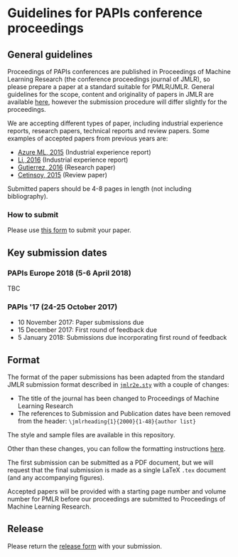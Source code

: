 # Guidelines for PAPIs conference proceedings

## General guidelines

Proceedings of PAPIs conferences are published in Proceedings of Machine Learning Research (the conference proceedings journal of JMLR), so please prepare a paper at a standard suitable for PMLR/JMLR. General guidelines for the scope, content and originality of papers in JMLR are available [here](http://www.jmlr.org/author-info.html), however the submission procedure will differ slightly for the proceedings.

We are accepting different types of paper, including industrial experience reports, research papers, technical reports and review papers. Some examples of accepted papers from previous years are:

* [Azure ML, 2015](http://proceedings.mlr.press/v50/azureml15.pdf) (Industrial experience report)
* [Li, 2016](http://proceedings.mlr.press/v67/li17a/li17a.pdf) (Industrial experience report)
* [Gutierrez, 2016](http://proceedings.mlr.press/v67/gutierrez17a/gutierrez17a.pdf) (Research paper)
* [Cetinsoy, 2015](http://proceedings.mlr.press/v50/cetinsoy15.pdf) (Review paper)

Submitted papers should be 4-8 pages in length (not including bibliography).

### How to submit

Please use [this form](https://papisdotio.wufoo.eu/forms/xst26ab1dgwqty/) to submit your paper.

## Key submission dates

### PAPIs Europe 2018 (5-6 April 2018)

TBC

### PAPIs '17 (24-25 October 2017)

* 10 November 2017: Paper submissions due
* 15 December 2017: First round of feedback due
* 5 January 2018: Submissions due incorporating first round of feedback

## Format

The format of the paper submissions has been adapted from the standard JMLR submission format described in [`jmlr2e.sty`](https://github.com/PAPIsdotio/proceedings-guidelines/blob/master/jmlr2e.sty) with a couple of changes:

- The title of the journal has been changed to Proceedings of Machine Learning Research
- The references to Submission and Publication dates have been removed from the header: `\jmlrheading{1}{2000}{1-48}{author list}`

The style and sample files are available in this repository.

Other than these changes, you can follow the formatting instructions [here](http://www.jmlr.org/format/format.html).

The first submission can be submitted as a PDF document, but we will request that the final submission is made as a single LaTeX `.tex` document (and any accompanying figures).

Accepted papers will be provided with a starting page number and volume number for PMLR before our proceedings are submitted to Proceedings of Machine Learning Research.

## Release

Please return the [release form](https://github.com/PAPIsdotio/proceedings-guidelines/blob/master/release.pdf) with your submission.
